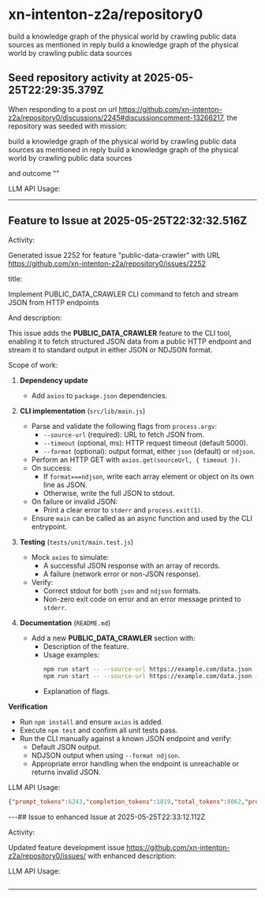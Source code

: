# xn-intenton-z2a/repository0
build a knowledge graph of the physical world by crawling public data sources as mentioned in reply build a knowledge graph of the physical world by crawling public data sources
## Seed repository activity at 2025-05-25T22:29:35.379Z

When responding to a post on url https://github.com/xn-intenton-z2a/repository0/discussions/2245#discussioncomment-13266217, the repository was seeded with mission:

build a knowledge graph of the physical world by crawling public data sources as mentioned in reply build a knowledge graph of the physical world by crawling public data sources

and outcome ""

LLM API Usage:

---

## Feature to Issue at 2025-05-25T22:32:32.516Z

Activity:

Generated issue 2252 for feature "public-data-crawler" with URL https://github.com/xn-intenton-z2a/repository0/issues/2252

title:

Implement PUBLIC_DATA_CRAWLER CLI command to fetch and stream JSON from HTTP endpoints

And description:

This issue adds the **PUBLIC_DATA_CRAWLER** feature to the CLI tool, enabling it to fetch structured JSON data from a public HTTP endpoint and stream it to standard output in either JSON or NDJSON format.

Scope of work:

1. **Dependency update**
   - Add `axios` to `package.json` dependencies.

2. **CLI implementation** (`src/lib/main.js`)
   - Parse and validate the following flags from `process.argv`:
     - `--source-url` (required): URL to fetch JSON from.
     - `--timeout` (optional, ms): HTTP request timeout (default 5000).
     - `--format` (optional): output format, either `json` (default) or `ndjson`.
   - Perform an HTTP GET with `axios.get(sourceUrl, { timeout })`.
   - On success:
     - If `format===ndjson`, write each array element or object on its own line as JSON.
     - Otherwise, write the full JSON to stdout.
   - On failure or invalid JSON:
     - Print a clear error to `stderr` and `process.exit(1)`.
   - Ensure `main` can be called as an async function and used by the CLI entrypoint.

3. **Testing** (`tests/unit/main.test.js`)
   - Mock `axios` to simulate:
     - A successful JSON response with an array of records.
     - A failure (network error or non-JSON response).
   - Verify:
     - Correct stdout for both `json` and `ndjson` formats.
     - Non-zero exit code on error and an error message printed to `stderr`.

4. **Documentation** (`README.md`)
   - Add a new **PUBLIC_DATA_CRAWLER** section with:
     - Description of the feature.
     - Usage examples:
       ```bash
       npm run start -- --source-url https://example.com/data.json
       npm run start -- --source-url https://example.com/data.json --timeout 10000 --format ndjson
       ```
     - Explanation of flags.

**Verification**

- Run `npm install` and ensure `axios` is added.
- Execute `npm test` and confirm all unit tests pass.
- Run the CLI manually against a known JSON endpoint and verify:
  - Default JSON output.
  - NDJSON output when using `--format ndjson`.
  - Appropriate error handling when the endpoint is unreachable or returns invalid JSON.

LLM API Usage:
```json
{"prompt_tokens":6243,"completion_tokens":1819,"total_tokens":8062,"prompt_tokens_details":{"cached_tokens":0,"audio_tokens":0},"completion_tokens_details":{"reasoning_tokens":1216,"audio_tokens":0,"accepted_prediction_tokens":0,"rejected_prediction_tokens":0}}
```

---## Issue to enhanced Issue at 2025-05-25T22:33:12.112Z

Activity:

Updated feature development issue https://github.com/xn-intenton-z2a/repository0/issues/ with enhanced description:



LLM API Usage:
```json

```

---